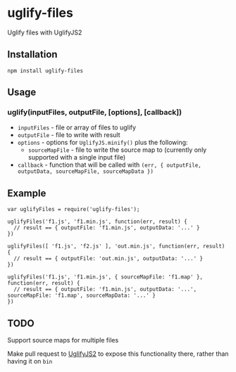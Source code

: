 # uglify-files

Uglify files with UglifyJS2

## Installation

    npm install uglify-files

## Usage

### uglify(inputFiles, outputFile, [options], [callback])

* `inputFiles` - file or array of files to uglify
* `outputFile` - file to write with result
* `options` - options for `UglifyJS.minify()` plus the following:
  * `sourceMapFile` - file to write the source map to (currently only supported with a single input file)
* `callback` - function that will be called with `(err, { outputFile, outputData, sourceMapFile, sourceMapData })`


## Example

    var uglifyFiles = require('uglify-files');

    uglifyFiles('f1.js', 'f1.min.js', function(err, result) {
      // result == { outputFile: 'f1.min.js', outputData: '...' }
    })

    uglifyFiles([ 'f1.js', 'f2.js' ], 'out.min.js', function(err, result) {
      // result == { outputFile: 'out.min.js', outputData: '...' }
    })

    uglifyFiles('f1.js', 'f1.min.js', { sourceMapFile: 'f1.map' }, function(err, result) {
      // result == { outputFile: 'f1.min.js', outputData: '...', sourceMapFile: 'f1.map', sourceMapData: '...' }
    })


## TODO

Support source maps for multiple files

Make pull request to [UglifyJS2](https://github.com/mishoo/UglifyJS2) to expose this functionality there, rather than having it on `bin`